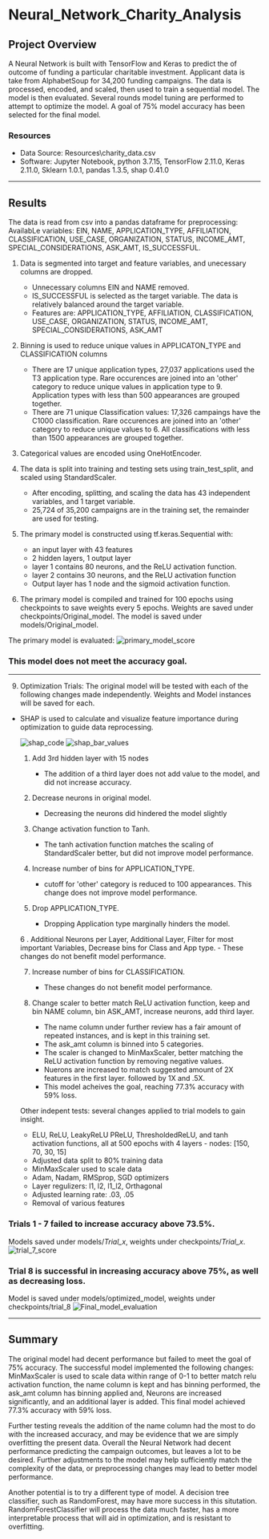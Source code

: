 # Neural_Network_Charity_Analysis

## Project Overview
A Neural Network is built with TensorFlow and Keras to predict the of outcome of funding a particular charitable investment.
Applicant data is take from AlphabetSoup for 34,200 funding campaigns. The data is processed, encoded, and scaled, then used to train a sequential model. The model is then evaluated. Several rounds model tuning are performed to attempt to optimize the model. A goal of 75% model accuracy has been selected for the final model.


### Resources
- Data Source: Resources\charity_data.csv
- Software: Jupyter Notebook, python 3.7.15, TensorFlow 2.11.0, Keras 2.11.0, Sklearn 1.0.1, pandas 1.3.5, shap 0.41.0

---

## Results
The data is read from csv into a pandas dataframe for preprocessing:
AvailabLe variables: EIN, NAME, APPLICATION_TYPE, AFFILIATION, CLASSIFICATION, USE_CASE, ORGANIZATION, STATUS, INCOME_AMT, SPECIAL_CONSIDERATIONS, ASK_AMT, IS_SUCCESSFUL. 
    
1. Data is segmented into target and feature variables, and unecessary columns are dropped.   
    - Unnecessary columns EIN and NAME removed.
    - IS_SUCCESSFUL is selected as the target variable. The data is relatively balanced around the target variable.
    - Features are: APPLICATION_TYPE, AFFILIATION, CLASSIFICATION, USE_CASE, ORGANIZATION, STATUS, INCOME_AMT, SPECIAL_CONSIDERATIONS, ASK_AMT


4. Binning is used to reduce unique values in APPLICATON_TYPE and CLASSIFICATION columns
    - There are 17 unique application types, 27,037 applications used the T3 application type. Rare occurences are joined into an 'other' category to reduce unique values in application type to 9. Application types with less than 500 appearances are grouped together. 
    - There are 71 unique Classification values: 17,326 campaings have the C1000 classification. Rare occurences are joined into an 'other' category to reduce unique values to 6. All classifications with less than 1500 appearances are grouped together.


5. Categorical values are encoded using OneHotEncoder.


6. The data is split into training and testing sets using train_test_split, and scaled using StandardScaler.
    - After encoding, splitting, and scaling the data has 43 independent variables, and 1 target variable.
    - 25,724 of 35,200 campaigns are in the training set, the remainder are used for testing.


7. The primary model is constructed using tf.keras.Sequential with:
    - an input layer with 43 features
    - 2 hidden layers, 1 output layer
    - layer 1 contains 80 neurons, and the ReLU activation function.
    - layer 2 contains 30 neurons, and the ReLU activation function
    - Output layer has 1 node and the sigmoid activation function.


8. The primary model is compiled and trained for 100 epochs using checkpoints to save weights every 5 epochs. Weights are saved under checkpoints/Original_model. The model is saved under models/Original_model.


The primary model is evaluated:
![primary_model_score](https://github.com/Jforbus/Neural_Network_Charity_Analysis/blob/main/Resources/primary_model_score.png)
### This model does not meet the accuracy goal.

---

9. Optimization Trials: The original model will be tested with each of the following changes made independently. Weights and Model instances will be saved for each.

- SHAP is used to calculate and visualize feature importance during optimization to guide data reprocessing.

    ![shap_code](https://github.com/Jforbus/Neural_Network_Charity_Analysis/blob/main/Resources/shap_value_code.png)
    ![shap_bar_values](https://github.com/Jforbus/Neural_Network_Charity_Analysis/blob/main/Resources/shap_value_bar.png)


    1. Add 3rd hidden layer with 15 nodes
        - The addition of a third layer does not add value to the model, and did not increase accuracy.
    
    
    2. Decrease neurons in original model.
        - Decreasing the neurons did hindered the model slightly
    
    
    3. Change activation function to Tanh.
        - The tanh activation function matches the scaling of StandardScaler better, but did not improve model performance.
    
    
    4. Increase number of bins for APPLICATION_TYPE.
        - cutoff for 'other' category is reduced to 100 appearances. This change does not improve model performance.


    5. Drop APPLICATION_TYPE.
        - Dropping Application type marginally hinders the model.


    6 . Additional Neurons per Layer, Additional Layer, Filter for most important Variables, Decrease bins for Class and App type.
        - These changes do not benefit model performance.

    7. Increase number of bins for CLASSIFICATION.
        - These changes do not benefit model performance.


    8. Change scaler to better match ReLU activation function, keep and bin NAME column, bin ASK_AMT, increase neurons, add third layer.
        - The name column under further review has a fair amount of repeated instances, and is kept in this training set.
        - The ask_amt column is binned into 5 categories.
        - The scaler is changed to MinMaxScaler, better matching the ReLU activation function by removing negative values.
        - Nuerons are increased to match suggested amount of 2X features in the first layer. followed by 1X and .5X.
        - This model acheives the goal, reaching 77.3% accuracy with 59% loss.

    Other indepent tests: several changes applied to trial models to gain insight.
    - ELU, ReLU, LeakyReLU PReLU, ThresholdedReLU, and tanh activation functions, all at 500 epochs with 4 layers - nodes: [150, 70, 30, 15]
    - Adjusted data split to 80% training data
    - MinMaxScaler used to scale data
    - Adam, Nadam, RMSprop, SGD optimizers
    - Layer regulizers: l1, l2, l1_l2, Orthagonal
    - Adjusted learning rate: .03, .05
    - Removal of various features

### Trials 1 - 7 failed to increase accuracy above 73.5%.
Models saved under models/*Trial_x*, weights under checkpoints/*Trial_x*.
![trial_7_score](https://github.com/Jforbus/Neural_Network_Charity_Analysis/blob/main/Resources/trial_7_score.png)


### Trial 8 is successful in increasing accuracy above 75%, as well as decreasing loss.
Model is saved under models/optimized_model, weights under checkpoints/trial_8
![Final_model_evaluation](https://github.com/Jforbus/Neural_Network_Charity_Analysis/blob/main/Resources/Final_model_evaluation.png)

---

## Summary
The original model had decent performance but failed to meet the goal of 75% accuracy. The successful model implemented the following changes: MinMaxScaler is used to scale data within range of 0-1 to better match relu activation function, the name column is kept and has binning performed, the ask_amt column has binning applied and, Neurons are increased significantly, and an additional layer is added. This final model achieved 77.3% accuracy with 59% loss.

Further testing reveals the addition of the name column had the most to do with the increased accuracy, and may be evidence that we are simply overfitting the present data. Overall the Neural Network had decent performance predicting the campaign outcomes, but leaves a lot to be desired. Further adjustments to the model may help sufficiently match the complexity of the data, or preprocessing changes may lead to better model performance. 

Another potential is to try a different type of model. A decision tree classifier, such as RandomForest, may have more success in this situtation. RandomForestClassifier will process the data much faster, has a more interpretable process that will aid in optimization, and is resistant to overfitting.
